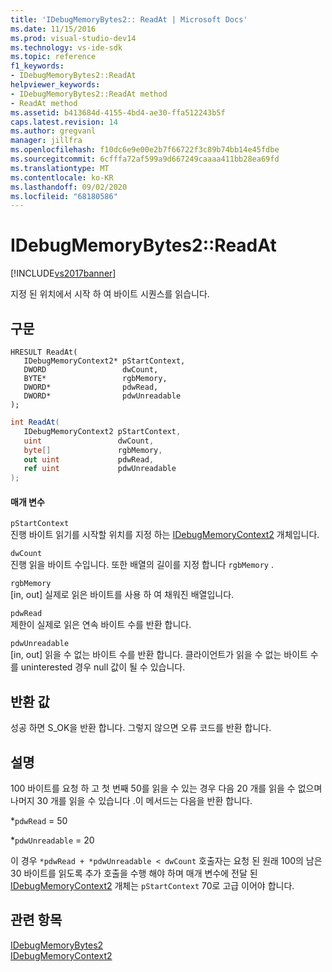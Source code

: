 ```yaml
---
title: 'IDebugMemoryBytes2:: ReadAt | Microsoft Docs'
ms.date: 11/15/2016
ms.prod: visual-studio-dev14
ms.technology: vs-ide-sdk
ms.topic: reference
f1_keywords:
- IDebugMemoryBytes2::ReadAt
helpviewer_keywords:
- IDebugMemoryBytes2::ReadAt method
- ReadAt method
ms.assetid: b413684d-4155-4bd4-ae30-ffa512243b5f
caps.latest.revision: 14
ms.author: gregvanl
manager: jillfra
ms.openlocfilehash: f10dc6e9e00e2b7f66722f3c89b74bb14e45fdbe
ms.sourcegitcommit: 6cfffa72af599a9d667249caaaa411bb28ea69fd
ms.translationtype: MT
ms.contentlocale: ko-KR
ms.lasthandoff: 09/02/2020
ms.locfileid: "68180586"
---
```

# <a name="idebugmemorybytes2readat"></a>IDebugMemoryBytes2::ReadAt
[!INCLUDE[vs2017banner](../../../includes/vs2017banner.md)]

지정 된 위치에서 시작 하 여 바이트 시퀀스를 읽습니다.  
  
## <a name="syntax"></a>구문  
  
```cpp#  
HRESULT ReadAt(   
   IDebugMemoryContext2* pStartContext,  
   DWORD                 dwCount,  
   BYTE*                 rgbMemory,  
   DWORD*                pdwRead,  
   DWORD*                pdwUnreadable  
);  
```  
  
```csharp  
int ReadAt(  
   IDebugMemoryContext2 pStartContext,  
   uint                 dwCount,  
   byte[]               rgbMemory,  
   out uint             pdwRead,  
   ref uint             pdwUnreadable  
);  
```  
  
#### <a name="parameters"></a>매개 변수  
 `pStartContext`  
 진행 바이트 읽기를 시작할 위치를 지정 하는 [IDebugMemoryContext2](../../../extensibility/debugger/reference/idebugmemorycontext2.md) 개체입니다.  
  
 `dwCount`  
 진행 읽을 바이트 수입니다. 또한 배열의 길이를 지정 합니다 `rgbMemory` .  
  
 `rgbMemory`  
 [in, out] 실제로 읽은 바이트를 사용 하 여 채워진 배열입니다.  
  
 `pdwRead`  
 제한이 실제로 읽은 연속 바이트 수를 반환 합니다.  
  
 `pdwUnreadable`  
 [in, out] 읽을 수 없는 바이트 수를 반환 합니다. 클라이언트가 읽을 수 없는 바이트 수를 uninterested 경우 null 값이 될 수 있습니다.  
  
## <a name="return-value"></a>반환 값  
 성공 하면 S_OK을 반환 합니다. 그렇지 않으면 오류 코드를 반환 합니다.  
  
## <a name="remarks"></a>설명  
 100 바이트를 요청 하 고 첫 번째 50를 읽을 수 있는 경우 다음 20 개를 읽을 수 없으며 나머지 30 개를 읽을 수 있습니다 .이 메서드는 다음을 반환 합니다.  
  
 *`pdwRead` = 50  
  
 *`pdwUnreadable` = 20  
  
 이 경우 `*pdwRead + *pdwUnreadable < dwCount` 호출자는 요청 된 원래 100의 남은 30 바이트를 읽도록 추가 호출을 수행 해야 하며 매개 변수에 전달 된 [IDebugMemoryContext2](../../../extensibility/debugger/reference/idebugmemorycontext2.md) 개체는 `pStartContext` 70로 고급 이어야 합니다.  
  
## <a name="see-also"></a>관련 항목  
 [IDebugMemoryBytes2](../../../extensibility/debugger/reference/idebugmemorybytes2.md)   
 [IDebugMemoryContext2](../../../extensibility/debugger/reference/idebugmemorycontext2.md)
